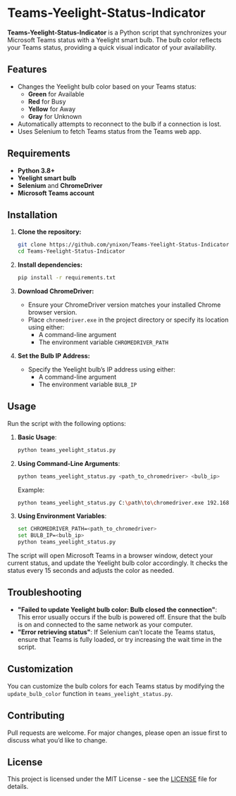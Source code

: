 # Teams-Yeelight-Status-Indicator

**Teams-Yeelight-Status-Indicator** is a Python script that synchronizes your Microsoft Teams status with a Yeelight smart bulb. The bulb color reflects your Teams status, providing a quick visual indicator of your availability.

## Features

- Changes the Yeelight bulb color based on your Teams status:
  - **Green** for Available
  - **Red** for Busy
  - **Yellow** for Away
  - **Gray** for Unknown
- Automatically attempts to reconnect to the bulb if a connection is lost.
- Uses Selenium to fetch Teams status from the Teams web app.

## Requirements

- **Python 3.8+**
- **Yeelight smart bulb**
- **Selenium** and **ChromeDriver**
- **Microsoft Teams account**

## Installation

1. **Clone the repository:**
   ```bash
   git clone https://github.com/ynixon/Teams-Yeelight-Status-Indicator.git
   cd Teams-Yeelight-Status-Indicator
   ```

2. **Install dependencies:**
   ```bash
   pip install -r requirements.txt
   ```

3. **Download ChromeDriver:**
   - Ensure your ChromeDriver version matches your installed Chrome browser version.
   - Place `chromedriver.exe` in the project directory or specify its location using either:
     - A command-line argument
     - The environment variable `CHROMEDRIVER_PATH`

4. **Set the Bulb IP Address:**
   - Specify the Yeelight bulb’s IP address using either:
     - A command-line argument
     - The environment variable `BULB_IP`

## Usage

Run the script with the following options:

1. **Basic Usage**:
   ```bash
   python teams_yeelight_status.py
   ```

2. **Using Command-Line Arguments**:
   ```bash
   python teams_yeelight_status.py <path_to_chromedriver> <bulb_ip>
   ```
   Example:
   ```bash
   python teams_yeelight_status.py C:\path\to\chromedriver.exe 192.168.1.100
   ```

3. **Using Environment Variables**:
   ```bash
   set CHROMEDRIVER_PATH=<path_to_chromedriver>
   set BULB_IP=<bulb_ip>
   python teams_yeelight_status.py
   ```

The script will open Microsoft Teams in a browser window, detect your current status, and update the Yeelight bulb color accordingly. It checks the status every 15 seconds and adjusts the color as needed.

## Troubleshooting

- **"Failed to update Yeelight bulb color: Bulb closed the connection"**: This error usually occurs if the bulb is powered off. Ensure that the bulb is on and connected to the same network as your computer.
- **"Error retrieving status"**: If Selenium can’t locate the Teams status, ensure that Teams is fully loaded, or try increasing the wait time in the script.

## Customization

You can customize the bulb colors for each Teams status by modifying the `update_bulb_color` function in `teams_yeelight_status.py`.

## Contributing

Pull requests are welcome. For major changes, please open an issue first to discuss what you’d like to change.

## License

This project is licensed under the MIT License - see the [LICENSE](LICENSE) file for details.
